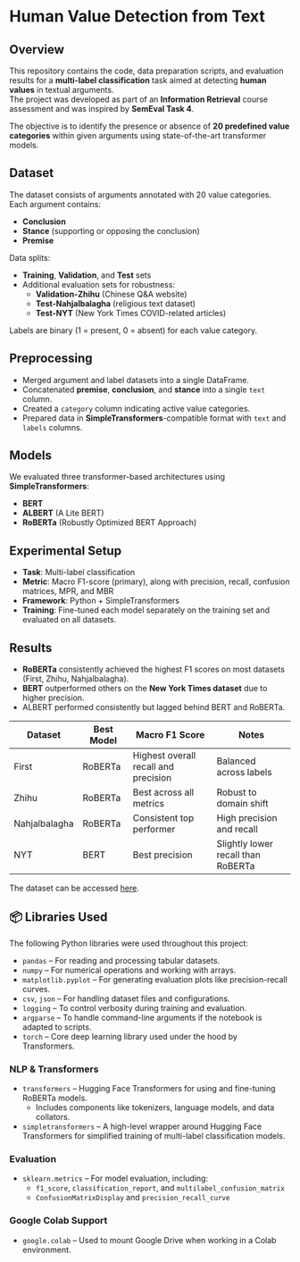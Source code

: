 # Human Value Detection from Text

## Overview
This repository contains the code, data preparation scripts, and evaluation results for a **multi-label classification** task aimed at detecting **human values** in textual arguments.  
The project was developed as part of an **Information Retrieval** course assessment and was inspired by **SemEval Task 4**.

The objective is to identify the presence or absence of **20 predefined value categories** within given arguments using state-of-the-art transformer models.

## Dataset
The dataset consists of arguments annotated with 20 value categories.  
Each argument contains:
- **Conclusion**
- **Stance** (supporting or opposing the conclusion)
- **Premise**

Data splits:
- **Training**, **Validation**, and **Test** sets
- Additional evaluation sets for robustness:
  - **Validation-Zhihu** (Chinese Q&A website)
  - **Test-Nahjalbalagha** (religious text dataset)
  - **Test-NYT** (New York Times COVID-related articles)

Labels are binary (1 = present, 0 = absent) for each value category.

## Preprocessing
- Merged argument and label datasets into a single DataFrame.
- Concatenated **premise**, **conclusion**, and **stance** into a single `text` column.
- Created a `category` column indicating active value categories.
- Prepared data in **SimpleTransformers**-compatible format with `text` and `labels` columns.

## Models
We evaluated three transformer-based architectures using **SimpleTransformers**:
- **BERT**
- **ALBERT** (A Lite BERT)
- **RoBERTa** (Robustly Optimized BERT Approach)

## Experimental Setup
- **Task**: Multi-label classification
- **Metric**: Macro F1-score (primary), along with precision, recall, confusion matrices, MPR, and MBR
- **Framework**: Python + SimpleTransformers
- **Training**: Fine-tuned each model separately on the training set and evaluated on all datasets.

## Results
- **RoBERTa** consistently achieved the highest F1 scores on most datasets (First, Zhihu, Nahjalbalagha).
- **BERT** outperformed others on the **New York Times dataset** due to higher precision.
- ALBERT performed consistently but lagged behind BERT and RoBERTa.

| Dataset          | Best Model | Macro F1 Score | Notes |
|------------------|-----------|---------------|-------|
| First            | RoBERTa   | Highest overall recall and precision | Balanced across labels |
| Zhihu            | RoBERTa   | Best across all metrics | Robust to domain shift |
| Nahjalbalagha    | RoBERTa   | Consistent top performer | High precision and recall |
| NYT              | BERT      | Best precision | Slightly lower recall than RoBERTa |



The dataset can be accessed [here](https://zenodo.org/records/10564870).

## 📦 Libraries Used

The following Python libraries were used throughout this project:

- `pandas` – For reading and processing tabular datasets.
- `numpy` – For numerical operations and working with arrays.
- `matplotlib.pyplot` – For generating evaluation plots like precision-recall curves.
- `csv`, `json` – For handling dataset files and configurations.
- `logging` – To control verbosity during training and evaluation.
- `argparse` – To handle command-line arguments if the notebook is adapted to scripts.
- `torch` – Core deep learning library used under the hood by Transformers.

### NLP & Transformers
- `transformers` – Hugging Face Transformers for using and fine-tuning RoBERTa models.
  - Includes components like tokenizers, language models, and data collators.
- `simpletransformers` – A high-level wrapper around Hugging Face Transformers for simplified training of multi-label classification models.

### Evaluation
- `sklearn.metrics` – For model evaluation, including:
  - `f1_score`, `classification_report`, and `multilabel_confusion_matrix`
  - `ConfusionMatrixDisplay` and `precision_recall_curve`

### Google Colab Support
- `google.colab` – Used to mount Google Drive when working in a Colab environment.



